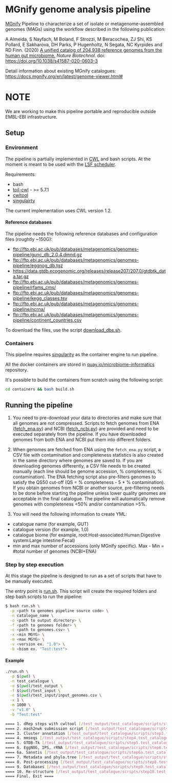 # MGnify genome analysis pipeline

[MGnify](https://www.ebi.ac.uk/metagenomics/) Pipeline to characterize a set of isolate or metagenome-assembled genomes (MAGs) using the workflow described in the following publication: 

A Almeida, S Nayfach, M Boland, F Strozzi, M Beracochea, ZJ Shi, KS Pollard, E Sakharova, DH Parks, P Hugenholtz, N Segata, NC Kyrpides and RD Finn. (2020) [A unified catalog of 204,938 reference genomes from the human gut microbiome.](https://www.nature.com/articles/s41587-020-0603-3) <i>Nature Biotechnol</i>. doi: https://doi.org/10.1038/s41587-020-0603-3

Detail information about existing MGnify catalogues: https://docs.mgnify.org/en/latest/genome-viewer.html#

# NOTE

We are working to make this pipeline portable and reproducible outside EMBL-EBI infrastructure.

## Setup 

### Environment

The pipeline is partially implemented in [CWL](https://www.commonwl.org/) and bash scripts. At the moment is meant to be used with the [LSF scheduler](https://en.wikipedia.org/wiki/IBM_Spectrum_LSF).

Requirements:
- bash
- [toil-cwl](https://toil.readthedocs.io/l) - >= 5.7.1
- [cwltool](https://github.com/common-workflow-language/cwltool)
- [singulairty](https://sylabs.io/docs/)

The current implementation uses CWL version 1.2.

#### Reference databases

The pipeline needs the following reference databases and configuration files (roughtly ~150G):

- ftp://ftp.ebi.ac.uk/pub/databases/metagenomics/genomes-pipeline/gunc_db_2.0.4.dmnd.gz
- ftp://ftp.ebi.ac.uk/pub/databases/metagenomics/genomes-pipeline/eggnog_db.tgz
- https://data.gtdb.ecogenomic.org/releases/release207/207.0/gtdbtk_data.tar.gz
- ftp://ftp.ebi.ac.uk/pub/databases/metagenomics/genomes-pipeline/rfams_cms/
- ftp://ftp.ebi.ac.uk/pub/databases/metagenomics/genomes-pipeline/kegg_classes.tsv
- ftp://ftp.ebi.ac.uk/pub/databases/metagenomics/genomes-pipeline/ncrna/
- ftp://ftp.ebi.ac.uk/pub/databases/metagenomics/genomes-pipeline/continent_countries.csv

To download the files, use the script [download_dbs.sh](bin/download_dbs.sh).

### Containers

This pipeline requires [singularity](https://sylabs.io/docs/) as the container engine to run pipeline.

All the docker containers are stored in [quay.io/microbiome-informatics](https://quay.io/organization/microbiome-informatics) repository.

It's possible to build the containers from scratch using the following script:

```bash
cd containers && bash build.sh
```

## Running the pipeline

1. You need to pre-download your data to directories and make sure that all genomes are not compressed. Scripts to fetch genomes from ENA ([fetch_ena.py](https://github.com/EBI-Metagenomics/genomes-pipeline/blob/master/containers/genomes-catalog-update/scripts/fetch_ena.py)) and NCBI ([fetch_ncbi.py](https://github.com/EBI-Metagenomics/genomes-pipeline/blob/master/containers/genomes-catalog-update/scripts/fetch_ncbi.py)) are provided and need to be executed separately from the pipeline. If you have downloaded genomes from both ENA and NCBI put them into different folders.

2. When genomes are fetched from ENA using the `fetch_ena.py` script, a CSV file with contamination and completeness statistics is also created in the same directory where genomes are saved to. If you are downloading genomes differently, a CSV file needs to be created manually (each line should be genome accession, % completeness, % contamination). The ENA fetching script also pre-filters genomes to satisfy the QS50 cut-off (QS = % completeness - 5 * % contamination). If you obtain genomes from NCBI or another source, pre-filtering needs to be done before starting the pipeline unless lower quality genomes are acceptable in the final catalogue. The pipeline will automatically remove genomes with completeness <50% and/or contamination >5%.

3. You will need the following information to create YML:
 - catalogue name (for example, GUT)
 - catalogue version (for example, 1.0)
 - catalogue biome (for example, root:Host-associated:Human:Digestive system:Large intestine:Fecal)
 - min and max number of accessions (only MGnify specific). Max - Min = #total number of genomes (NCBI+ENA)

### Step by step execution

At this stage the pipeline is designed to run as a set of scripts that have to be manually executed.

The entry point is [run.sh](src/run.sh). This script will create the required folders and step bash scripts to run the pipeline:

```bash
$ bash run.sh \
  -p <path to genomes pipeline source code> \
  -n catalogue_name \
  -o <path to output directory> \
  -f <path to genomes folder> \
  -c <path to genomes.csv> \
  -x <min MGYG> \
  -m <max MGYG> \
  -v <version ex. "1.0"> \
  -b <biom ex. "Test:test">
```

#### Example

```bash
./run.sh \
  -p $(pwd) \
  -n test_catalogue \
  -o $(pwd)/test_output \
  -f $(pwd)/test_input \
  -c $(pwd)/test_input/input_genomes.csv \
  -x 1 \
  -m 1000 \
  -v "v1.0" \
  -b "Test:test"

==== 1. dRep steps with cwltool [/test_output/test_catalogue/scripts/step1.test_catalogue.sh] ====
==== 2. mash2nwk submission script [/test_output/test_catalogue/scripts/step2.test_catalogue.sh] ====
==== 3. Cluster annotation [/test_output/test_catalogue/scripts/step3.test_catalogue.sh] ====
==== 4. mmseqs [/test_output/test_catalogue/scripts/step4.test_catalogue.sh] ====
==== 5. GTDB-Tk [/test_output/test_catalogue/scripts/step5.test_catalogue.sh] ====
==== 6. EggNOG, IPS, rRNA [/test_output/test_catalogue/scripts/step6.test_catalogue.sh] ====
==== 6a. Sanntis [/test_output/test_catalogue/scripts/step6a.test_catalogue.sh] ====
==== 7. Metadata and phylo.tree [/test_output/test_catalogue/scripts/step7.test_catalogue.sh] ====
==== 8. Post-processing [/test_output/test_catalogue/scripts/step8.test_catalogue.sh] ====
==== 9. Databases [/test_output/test_catalogue/scripts/step9.test_catalogue.sh] ====
==== 10. Re-structure [/test_output/test_catalogue/scripts/step10.test_catalogue.sh] ====
==== Final. Exit ====
```
